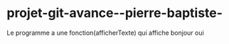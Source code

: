 # projet-git-avance--pierre-baptiste-

Le programme a une fonction(afficherTexte) qui affiche bonjour
oui

